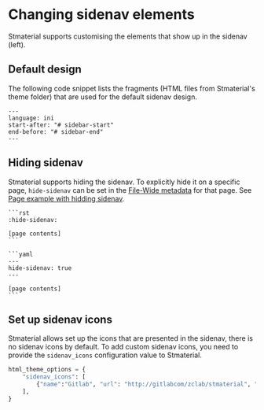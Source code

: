 # Changing sidenav elements

Stmaterial supports customising the elements that show up in the sidenav (left).

## Default design

The following code snippet lists the fragments (HTML files from Stmaterial's theme folder) that are used for the default sidenav design.

```{literalinclude} ../../src/stmaterial/theme/stmaterial/theme.conf
---
language: ini
start-after: "# sidebar-start"
end-before: "# sidebar-end"
---
```

## Hiding sidenav

Stmaterial supports hiding the sidenav. To explicitly hide it on a specific page, `hide-sidenav` can be set in the [File-Wide metadata][sphinx-file-wide-metadata] for that page. See [Page example with hidding sidenav](../examples/pages/hidesidenav.md).

````{tab} reStructuredText
```rst
:hide-sidenav:

[page contents]
```
````

````{tab} Markdown (MyST)
```yaml
---
hide-sidenav: true
---

[page contents]
```
````

## Set up sidenav icons

Stmaterial allows set up the icons that are presented in the sidenav, there is no sidenav icons by default. To add custom sidenav icons, you need to provide the `sidenav_icons` configuration value to Stmaterial.

```python
html_theme_options = {
    "sidenav_icons": [
        {"name":"Gitlab", "url": "http://gitlabcom/zclab/stmaterial", "fontawesome":"fa-brands fa-gitlab"},
    ],
}
```

[sphinx-file-wide-metadata]: https://www.sphinx-doc.org/en/master/usage/restructuredtext/field-lists.html#metadata
